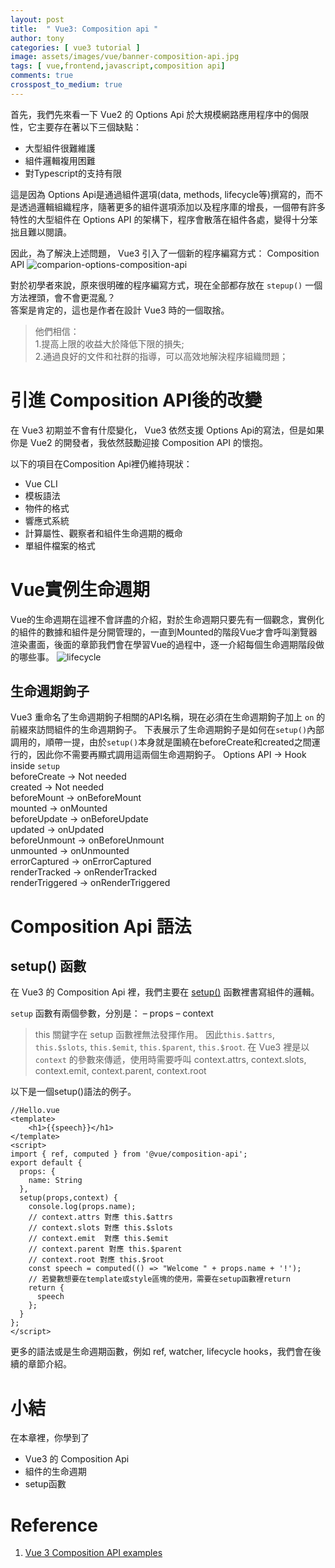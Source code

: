```yaml
---
layout: post
title:  " Vue3: Composition api "
author: tony
categories: [ vue3 tutorial ]
image: assets/images/vue/banner-composition-api.jpg
tags: [ vue,frontend,javascript,composition api]
comments: true
crosspost_to_medium: true
---
```

首先，我們先來看一下 Vue2 的 Options Api 於大規模網路應用程序中的侷限性，它主要存在著以下三個缺點：
- 大型組件很難維護
- 組件邏輯複用困難
- 對Typescript的支持有限

這是因為 Options Api是通過組件選項(data, methods, lifecycle等)撰寫的，而不是透過邏輯組織程序，隨著更多的組件選項添加以及程序庫的增長，一個帶有許多特性的大型組件在 Options API 的架構下，程序會散落在組件各處，變得十分笨拙且難以閱讀。

因此，為了解決上述問題， Vue3 引入了一個新的程序編寫方式： Composition API
![comparion-options-composition-api](../../assets/images/vue/comparision-option-api-composition-api.png)

對於初學者來說，原來很明確的程序編寫方式，現在全部都存放在 `stepup()` 一個方法裡頭，會不會更混亂？  
答案是肯定的，這也是作者在設計 Vue3 時的一個取捨。
> 他們相信：  
> 1.提高上限的收益大於降低下限的損失;  
> 2.通過良好的文件和社群的指導，可以高效地解決程序組織問題；

# 引進 Composition API後的改變
在 Vue3 初期並不會有什麼變化， Vue3 依然支援 Options Api的寫法，但是如果你是 Vue2 的開發者，我依然鼓勵迎接 Composition API 的懷抱。

以下的項目在Composition Api裡仍維持現狀：
- Vue CLI
- 模板語法
- 物件的格式
- 響應式系統
- 計算屬性、觀察者和組件生命週期的概命
- 單組件檔案的格式

# Vue實例生命週期
Vue的生命週期在這裡不會詳盡的介紹，對於生命週期只要先有一個觀念，實例化的組件的數據和組件是分開管理的，一直到Mounted的階段Vue才會呼叫瀏覽器渲染畫面，後面的章節我們會在學習Vue的過程中，逐一介紹每個生命週期階段做的哪些事。
![lifecycle](../../assets/images/vue/vue-lifecycle.png)
## 生命週期鉤子
Vue3 重命名了生命週期鉤子相關的API名稱，現在必須在生命週期鉤子加上 `on` 的前綴來訪問組件的生命週期鉤子。
下表展示了生命週期鉤子是如何在`setup()`內部調用的，順帶一提，由於`setup()`本身就是圍繞在beforeCreate和created之間運行的，因此你不需要再顯式調用這兩個生命週期鉤子。
Options API	    ->  Hook inside `setup`  
beforeCreate    ->  Not needed  
created	        ->  Not needed  
beforeMount	    ->  onBeforeMount  
mounted	        ->  onMounted  
beforeUpdate    ->  onBeforeUpdate  
updated	        ->  onUpdated  
beforeUnmount   ->  onBeforeUnmount  
unmounted       ->  onUnmounted  
errorCaptured   ->  onErrorCaptured  
renderTracked   ->  onRenderTracked  
renderTriggered ->  onRenderTriggered  

# Composition Api 語法
## setup() 函數
在 Vue3 的 Composition Api 裡，我們主要在 [setup()](https://vue-composition-api-rfc.netlify.com/api.html#setup) 函數裡書寫組件的邏輯。

`setup` 函數有兩個參數，分別是：
– props
– context

> this 關鍵字在 setup 函數裡無法發揮作用。
> 因此`this.$attrs`, `this.$slots`, `this.$emit`, `this.$parent`, `this.$root`. 在 Vue3 裡是以 `context` 的參數來傳遞，使用時需要呼叫 context.attrs, context.slots, context.emit, context.parent, context.root

以下是一個setup()語法的例子。
```
//Hello.vue
<template>
    <h1>{{speech}}</h1>
</template>
<script>
import { ref, computed } from '@vue/composition-api';
export default {
  props: {
    name: String
  },
  setup(props,context) {
    console.log(props.name);
    // context.attrs 對應 this.$attrs
    // context.slots 對應 this.$slots
    // context.emit  對應 this.$emit
    // context.parent 對應 this.$parent
    // context.root 對應 this.$root
    const speech = computed(() => "Welcome " + props.name + '!');
    // 若變數想要在template或style區塊的使用，需要在setup函數裡return
    return {
      speech
    };
  }
};
</script>
```

更多的語法或是生命週期函數，例如 ref, watcher, lifecycle hooks，我們會在後續的章節介紹。
# 小結
在本章裡，你學到了
- Vue3 的 Composition Api
- 組件的生命週期
- setup函數


# Reference
1. [Vue 3 Composition API examples](https://github.com/ShetlandJ/Vue3Todo)

